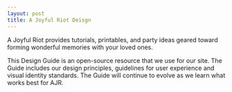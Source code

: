 ```yaml
---
layout: post
title: A Joyful Riot Deisgn
---
```


A Joyful Riot provides tutorials, printables, and party ideas geared toward forming wonderful memories with your loved ones.

This Design Guide is an open-source resource that we use for our site. The Guide includes our design principles, guidelines for user experience and visual identity standards. The Guide will continue to evolve as we learn what works best for AJR.
